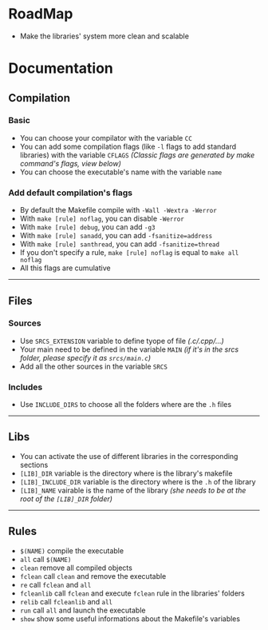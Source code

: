 # RoadMap
- Make the libraries' system more clean and scalable
# Documentation
## Compilation
### Basic
- You can choose your compilator with the variable `CC`
- You can add some compilation flags (like `-l` flags to add standard libraries) with the variable `CFLAGS` _(Classic flags are generated by make command's flags, view below)_
- You can choose the executable's name with the variable `name` 
### Add default compilation's flags
- By default the Makefile compile with `-Wall -Wextra -Werror`
- With `make [rule] noflag`, you can disable `-Werror`
- With `make [rule] debug`, you can add `-g3`
- With `make [rule] sanadd`, you can add `-fsanitize=address`
- With `make [rule] santhread`, you can add `-fsanitize=thread`
- If you don't specify a rule, `make [rule] noflag` is equal to `make all noflag`
- All this flags are cumulative
---
## Files
### Sources
- Use `SRCS_EXTENSION` variable to define tyope of file _(.c/.cpp/...)_
- Your main need to be defined in the variable `MAIN` _(if it's in the srcs folder, please specify it as `srcs/main.c`)_
- Add all the other sources in the variable `SRCS`
### Includes
- Use `INCLUDE_DIRS` to choose all the folders where are the `.h` files
---
## Libs
- You can activate the use of different libraries in the corresponding sections
- `[LIB]_DIR` variable is the directory where is the library's makefile
- `[LIB]_INCLUDE_DIR` variable is the directory where is the `.h` of the library
- `[LIB]_NAME` vairable is the name of the library _(she needs to be at the root of the `[LIB]_DIR` folder)_
---
## Rules
- `$(NAME)` compile the executable
- `all` call `$(NAME)`
- `clean` remove all compiled objects
- `fclean` call `clean` and remove the executable
- `re` call `fclean` and `all`
- `fcleanlib` call `fclean` and execute `fclean` rule in the libraries' folders
- `relib` call `fcleanlib` and `all`
- `run` call `all` and launch the executable
- `show` show some useful informations about the Makefile's variables